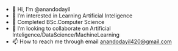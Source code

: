 - 👋 Hi, I’m @anandodayil
- 👀 I’m interested in Learning Artificial Inteligence
- 🌱 Completed BSc.Computer Science
- 💞️ I’m looking to collaborate on Artificial Inteligence/DataScience/MachineLearning
- 📫 How to reach me through email anandodayil420@gmail.com

<!---
anandodayil/anandodayil is a ✨ special ✨ repository because its `README.md` (this file) appears on your GitHub profile.
You can click the Preview link to take a look at your changes.
--->
